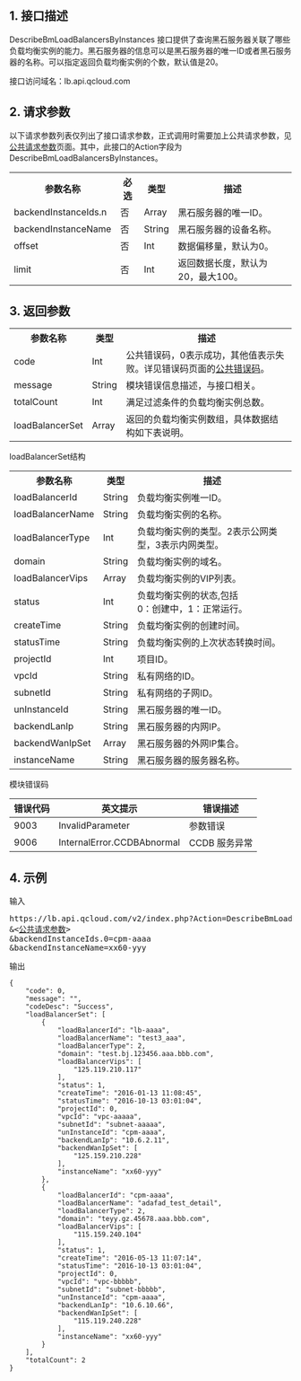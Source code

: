 ## 1. 接口描述
 DescribeBmLoadBalancersByInstances 接口提供了查询黑石服务器关联了哪些负载均衡实例的能力。黑石服务器的信息可以是黑石服务器的唯一ID或者黑石服务器的名称。可以指定返回负载均衡实例的个数，默认值是20。
 
接口访问域名：lb.api.qcloud.com

## 2. 请求参数
  以下请求参数列表仅列出了接口请求参数，正式调用时需要加上公共请求参数，见[公共请求参数](/doc/api/456/6718)页面。其中，此接口的Action字段为 DescribeBmLoadBalancersByInstances。
<table class="t"><tbody><tr>
<th><b>参数名称</b></th>
<th><b>必选</b></th>
<th><b>类型</b></th>
<th><b>描述</b></th>
<tr>
<td> backendInstanceIds.n
<td> 否
<td> Array
<td> 黑石服务器的唯一ID。
<tr>
<td> backendInstanceName
<td> 否
<td> String
<td> 黑石服务器的设备名称。
<tr>
<td> offset
<td> 否
<td> Int
<td> 数据偏移量，默认为0。
<tr>
<td> limit
<td> 否
<td> Int
<td> 返回数据长度，默认为20，最大100。
</tbody></table>

## 3. 返回参数
 
<table class="t"><tbody><tr>
<th><b>参数名称</b></th>
<th><b>类型</b></th>
<th><b>描述</b></th>
<tr>
<td> code
<td> Int
<td> 公共错误码，0表示成功，其他值表示失败。详见错误码页面的<a href="" title="公共错误码">公共错误码</a>。
<tr>
<td> message
<td> String
<td> 模块错误信息描述，与接口相关。
<tr>
<td> totalCount
<td> Int
<td> 满足过滤条件的负载均衡实例总数。
<tr>
<td> loadBalancerSet
<td> Array
<td> 返回的负载均衡实例数组，具体数据结构如下表说明。
</tbody></table>

</b></th>loadBalancerSet结构</b></th>
<table class="t"><tbody><tr>
<th><b>参数名称</b></th>
<th><b>类型</b></th>
<th><b>描述</b></th>
<tr>
<td> loadBalancerId
<td> String
<td> 负载均衡实例唯一ID。
<tr>
<td> loadBalancerName
<td> String
<td> 负载均衡实例的名称。
<tr>
<td> loadBalancerType
<td> Int
<td> 负载均衡实例的类型。2表示公网类型，3表示内网类型。
<tr>
<td> domain
<td> String
<td> 负载均衡实例的域名。
<tr>
<td> loadBalancerVips
<td> Array
<td> 负载均衡实例的VIP列表。
<tr>
<td> status
<td> Int
<td> 负载均衡实例的状态,包括<br>0：创建中，1：正常运行。
<tr>
<td> createTime
<td> String
<td> 负载均衡实例的创建时间。

<tr>
<td> statusTime
<td> String
<td> 负载均衡实例的上次状态转换时间。

<tr>
<td> projectId
<td> Int
<td>项目ID。

<tr>
<td> vpcId
<td> String
<td>私有网络的ID。

<tr>
<td> subnetId
<td> String
<td>私有网络的子网ID。

<tr>
<td> unInstanceId
<td> String
<td>黑石服务器的唯一ID。

<tr>
<td> backendLanIp
<td> String
<td>黑石服务器的内网IP。

<tr>
<td> backendWanIpSet
<td> Array
<td>黑石服务器的外网IP集合。

<tr>
<td> instanceName
<td> String
<td>黑石服务器的服务器名称。

</tbody></table>

模块错误码

| 错误代码 | 英文提示 | 错误描述 |
|------|------|------|
| 9003 | InvalidParameter | 参数错误 |
| 9006 | InternalError.CCDBAbnormal | CCDB 服务异常 |

## 4. 示例
 
输入
<pre>
https://lb.api.qcloud.com/v2/index.php?Action=DescribeBmLoadBalancersByInstances
&<<a href="https://www.qcloud.com/doc/api/229/6976">公共请求参数</a>>
&backendInstanceIds.0=cpm-aaaa
&backendInstanceName=xx60-yyy
</pre>

输出
```
{
    "code": 0,
    "message": "",
    "codeDesc": "Success",
    "loadBalancerSet": [
        {
            "loadBalancerId": "lb-aaaa",
            "loadBalancerName": "test3_aaa",
            "loadBalancerType": 2,
            "domain": "test.bj.123456.aaa.bbb.com",
            "loadBalancerVips": [
                "125.119.210.117"
            ],
            "status": 1,
            "createTime": "2016-01-13 11:08:45",
            "statusTime": "2016-10-13 03:01:04",
            "projectId": 0,
            "vpcId": "vpc-aaaaa",
            "subnetId": "subnet-aaaaa",
            "unInstanceId": "cpm-aaaa",
            "backendLanIp": "10.6.2.11",
            "backendWanIpSet": [
                "125.159.210.228"
            ],
            "instanceName": "xx60-yyy"
        },
        {
            "loadBalancerId": "cpm-aaaa",
            "loadBalancerName": "adafad_test_detail",
            "loadBalancerType": 2,
            "domain": "teyy.gz.45678.aaa.bbb.com",
            "loadBalancerVips": [
                "115.159.240.104"
            ],
            "status": 1,
            "createTime": "2016-05-13 11:07:14",
            "statusTime": "2016-10-13 03:01:04",
            "projectId": 0,
            "vpcId": "vpc-bbbbb",
            "subnetId": "subnet-bbbbb",
            "unInstanceId": "cpm-aaaa",
            "backendLanIp": "10.6.10.66",
            "backendWanIpSet": [
                "115.119.240.228"
            ],
            "instanceName": "xx60-yyy"
        }
    ],
    "totalCount": 2
}
```